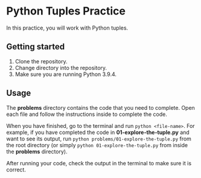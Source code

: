 # Python Tuples Practice

In this practice, you will work with Python tuples.

## Getting started

1. Clone the repository.
2. Change directory into the repository.
3. Make sure you are running Python 3.9.4.

## Usage

The __problems__ directory contains the code that you need to
complete. Open each file and follow the instructions inside to
complete the code.

When you have finished, go to the terminal and run `python
<file-name>`. For example, if you have completed the code in
__01-explore-the-tuple.py__ and want to see its output, run `python
problems/01-explore-the-tuple.py` from the root directory (or simply
`python 01-explore-the-tuple.py` from inside the __problems__
directory).

After running your code, check the output in the terminal to make sure
it is correct.
